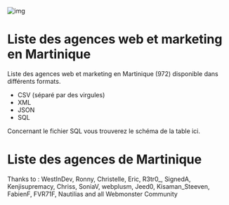 ![img](https://jobboard.webmonster.tech/assets/images/webmonster/logo-dark@2x.png)

# Liste des agences web et marketing en Martinique

Liste des agences web et marketing en Martinique (972) disponible dans différents formats.

- CSV (séparé par des virgules)
- XML
- JSON
- SQL

Concernant le fichier SQL vous trouverez le schéma de la table ici.


# Liste des agences de Martinique
Thanks to : WestInDev, Ronny, Christelle, Eric, R3tr0_, SignedA, Kenjisupremacy, Chriss, SoniaV, webplusm, Jeed0, Kisaman_Steeven, FabienF, FVR71F, Nautilias and all Webmonster Community
